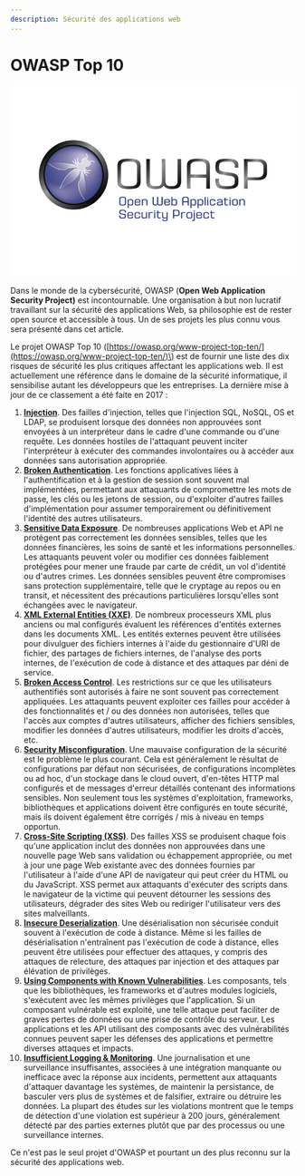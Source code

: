 ```yaml
---
description: Sécurité des applications web
---
```


# OWASP Top 10

![](../.gitbook/assets/owasp.png)

Dans le monde de la cybersécurité, OWASP \(**Open Web Application Security Project\)** est incontournable. Une organisation à but non lucratif travaillant sur la sécurité des applications Web, sa philosophie est de rester open source et accessible à tous. Un de ses projets les plus connu vous sera présenté dans cet article.

Le projet OWASP Top 10 \([https://owasp.org/www-project-top-ten/](https://owasp.org/www-project-top-ten/)\) est de fournir une liste des dix risques de sécurité les plus critiques affectant les applications web. Il est actuellement une référence dans le domaine de la sécurité informatique, il sensibilise autant les développeurs que les entreprises. La dernière mise à jour de ce classement a été faite en 2017 :

1. [**Injection**](https://owasp.org/www-project-top-ten/2017/A1_2017-Injection). Des failles d'injection, telles que l'injection SQL, NoSQL, OS et LDAP, se produisent lorsque des données non approuvées sont envoyées à un interpréteur dans le cadre d'une commande ou d'une requête. Les données hostiles de l'attaquant peuvent inciter l'interpréteur à exécuter des commandes involontaires ou à accéder aux données sans autorisation appropriée.
2.  [**Broken Authentication**](https://owasp.org/www-project-top-ten/2017/A2_2017-Broken_Authentication). Les fonctions applicatives liées à l'authentification et à la gestion de session sont souvent mal implémentées, permettant aux attaquants de compromettre les mots de passe, les clés ou les jetons de session, ou d'exploiter d'autres failles d'implémentation pour assumer temporairement ou définitivement l'identité des autres utilisateurs.
3.  [**Sensitive Data Exposure**](https://owasp.org/www-project-top-ten/2017/A3_2017-Sensitive_Data_Exposure). De nombreuses applications Web et API ne protègent pas correctement les données sensibles, telles que les données financières, les soins de santé et les informations personnelles. Les attaquants peuvent voler ou modifier ces données faiblement protégées pour mener une fraude par carte de crédit, un vol d'identité ou d'autres crimes. Les données sensibles peuvent être compromises sans protection supplémentaire, telle que le cryptage au repos ou en transit, et nécessitent des précautions particulières lorsqu'elles sont échangées avec le navigateur.
4.  [**XML External Entities \(XXE\)**](https://owasp.org/www-project-top-ten/2017/A4_2017-XML_External_Entities_%28XXE%29). De nombreux processeurs XML plus anciens ou mal configurés évaluent les références d'entités externes dans les documents XML. Les entités externes peuvent être utilisées pour divulguer des fichiers internes à l'aide du gestionnaire d'URI de fichier, des partages de fichiers internes, de l'analyse des ports internes, de l'exécution de code à distance et des attaques par déni de service.
5.  [**Broken Access Control**](https://owasp.org/www-project-top-ten/2017/A5_2017-Broken_Access_Control). Les restrictions sur ce que les utilisateurs authentifiés sont autorisés à faire ne sont souvent pas correctement appliquées. Les attaquants peuvent exploiter ces failles pour accéder à des fonctionnalités et / ou des données non autorisées, telles que l'accès aux comptes d'autres utilisateurs, afficher des fichiers sensibles, modifier les données d'autres utilisateurs, modifier les droits d'accès, etc.
6.  [**Security Misconfiguration**](https://owasp.org/www-project-top-ten/2017/A6_2017-Security_Misconfiguration). Une mauvaise configuration de la sécurité est le problème le plus courant. Cela est généralement le résultat de configurations par défaut non sécurisées, de configurations incomplètes ou ad hoc, d'un stockage dans le cloud ouvert, d'en-têtes HTTP mal configurés et de messages d'erreur détaillés contenant des informations sensibles. Non seulement tous les systèmes d'exploitation, frameworks, bibliothèques et applications doivent être configurés en toute sécurité, mais ils doivent également être corrigés / mis à niveau en temps opportun.
7.  [**Cross-Site Scripting \(XSS\)**](https://owasp.org/www-project-top-ten/2017/A7_2017-Cross-Site_Scripting_%28XSS%29). Des failles XSS se produisent chaque fois qu'une application inclut des données non approuvées dans une nouvelle page Web sans validation ou échappement appropriée, ou met à jour une page Web existante avec des données fournies par l'utilisateur à l'aide d'une API de navigateur qui peut créer du HTML ou du JavaScript. XSS permet aux attaquants d'exécuter des scripts dans le navigateur de la victime qui peuvent détourner les sessions des utilisateurs, dégrader des sites Web ou rediriger l'utilisateur vers des sites malveillants.
8.  [**Insecure Deserialization**](https://owasp.org/www-project-top-ten/2017/A8_2017-Insecure_Deserialization). Une désérialisation non sécurisée conduit souvent à l'exécution de code à distance. Même si les failles de désérialisation n'entraînent pas l'exécution de code à distance, elles peuvent être utilisées pour effectuer des attaques, y compris des attaques de relecture, des attaques par injection et des attaques par élévation de privilèges.
9.  [**Using Components with Known Vulnerabilities**](https://owasp.org/www-project-top-ten/2017/A9_2017-Using_Components_with_Known_Vulnerabilities). Les composants, tels que les bibliothèques, les frameworks et d'autres modules logiciels, s'exécutent avec les mêmes privilèges que l'application. Si un composant vulnérable est exploité, une telle attaque peut faciliter de graves pertes de données ou une prise de contrôle du serveur. Les applications et les API utilisant des composants avec des vulnérabilités connues peuvent saper les défenses des applications et permettre diverses attaques et impacts.
10.  [**Insufficient Logging & Monitoring**](https://owasp.org/www-project-top-ten/2017/A10_2017-Insufficient_Logging%2526Monitoring). Une journalisation et une surveillance insuffisantes, associées à une intégration manquante ou inefficace avec la réponse aux incidents, permettent aux attaquants d'attaquer davantage les systèmes, de maintenir la persistance, de basculer vers plus de systèmes et de falsifier, extraire ou détruire les données. La plupart des études sur les violations montrent que le temps de détection d'une violation est supérieur à 200 jours, généralement détecté par des parties externes plutôt que par des processus ou une surveillance internes.

Ce n'est pas le seul projet d'OWASP et pourtant un des plus reconnu sur la sécurité des applications web.

